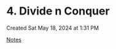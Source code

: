 # 4. Divide n Conquer
Created Sat May 18, 2024 at 1:31 PM

[Notes](../../home/4_resource_itineraries/4-The-Algorithm-Design-Manual-Skiena/5-Divide-and-Conquer/index.md)
